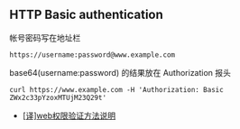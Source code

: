 ## HTTP Basic authentication

帐号密码写在地址栏

```http
https://username:password@www.example.com
```

base64(username:password) 的结果放在 Authorization 报头

```http
curl https://www.example.com -H 'Authorization: Basic ZWx2c33pYzoxMTUjM23Q29t'
```

- [[译]web权限验证方法说明](https://segmentfault.com/a/1190000004086946)

